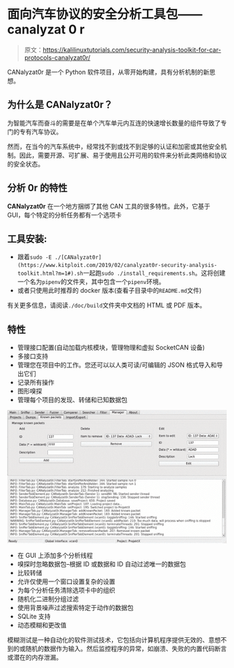 # 面向汽车协议的安全分析工具包——canalyzat 0 r

> 原文：<https://kalilinuxtutorials.com/security-analysis-toolkit-for-car-protocols-canalyzat0r/>

CANalyzat0r 是一个 Python 软件项目，从零开始构建，具有分析机制的新思想。

## **为什么是 CANalyzat0r？**

为智能汽车而奋斗的需要是在单个汽车单元内互连的快速增长数量的组件导致了专门的专有汽车协议。

然而，在当今的汽车系统中，经常找不到或找不到足够的认证和加密或其他安全机制。因此，需要开源、可扩展、易于使用且公开可用的软件来分析此类网络和协议的安全状态。

## **分析 0r 的特性**

**CANalyzat0r** 在一个地方捆绑了其他 CAN 工具的很多特性。此外，它基于 GUI，每个特定的分析任务都有一个选项卡

## **工具安装:**

*   跟着`sudo -E ./[CANalyzat0r](https://www.kitploit.com/2019/02/canalyzat0r-security-analysis-toolkit.html?m=1#).sh`一起跑`sudo ./install_requirements.sh`。这将创建一个名为`pipenv`的文件夹，其中包含一个`pipenv`环境。
*   或者只使用此时推荐的 docker 版本(查看子目录中的`README.md`文件)

有关更多信息，请阅读`./doc/build`文件夹中文档的 HTML 或 PDF 版本。

## **特性**

*   管理接口配置(自动加载内核模块，管理物理和虚拟 SocketCAN 设备)
*   多接口支持
*   管理您在项目中的工作。您还可以以人类可读/可编辑的 JSON 格式导入和导出它们
*   记录所有操作
*   图形嗅探
*   管理每个项目的发现、转储和已知数据包

![](img/fb689d319ac71b75f6fba33edef75f6c.png)

*   在 GUI 上添加多个分析线程
*   嗅探时忽略数据包–根据 ID 或数据和 ID 自动过滤唯一的数据包
*   比较转储
*   允许仅使用一个窗口设置复杂的设置
*   为每个分析任务清除选项卡中的<g class="gr_ gr_29 gr-alert gr_gramm gr_inline_cards gr_disable_anim_appear Grammar only-ins doubleReplace replaceWithoutSep" id="29" data-gr-id="29">组织</g>
*   随机化二进制分组过滤
*   使用背景噪声过滤搜索特定于动作的数据包
*   SQLite 支持
*   动态模糊和更改值

模糊测试是一种自动化的软件测试技术，它包括向计算机程序提供无效的、意想不到的或随机的数据作为输入。然后监控程序的异常，如崩溃、失败的内置代码断言或潜在的内存泄漏。